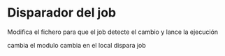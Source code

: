 # Disparador del job

Modifica el fichero para que el job detecte el cambio y lance la ejecución

cambia el modulo
cambia en el local
dispara job
